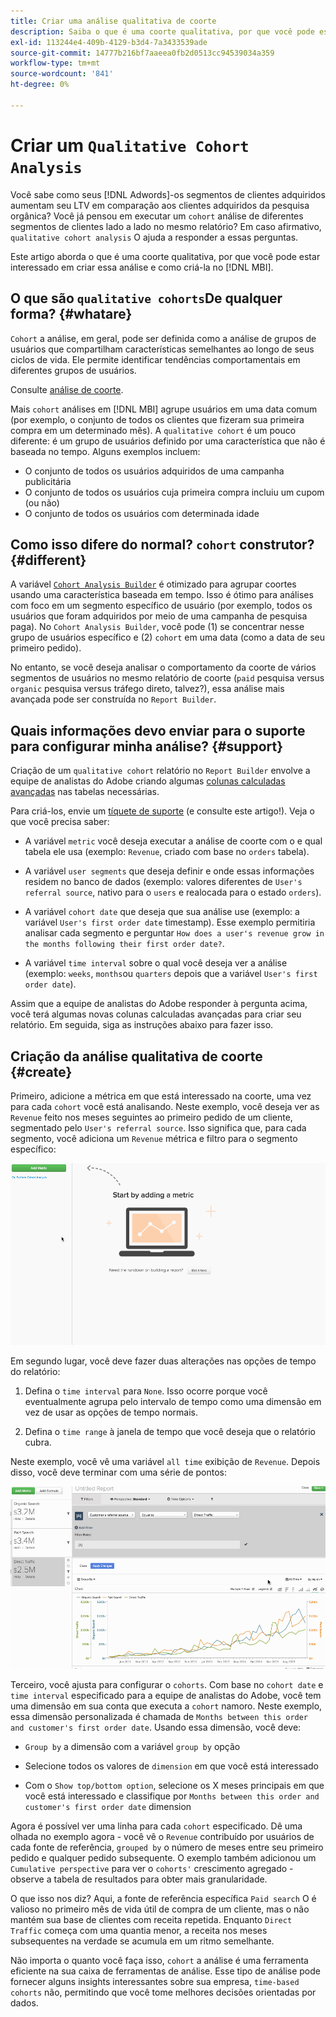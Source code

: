 ```yaml
---
title: Criar uma análise qualitativa de coorte
description: Saiba o que é uma coorte qualitativa, por que você pode estar interessado em criar essa análise e como criá-la no [!DNL MBI].
exl-id: 113244e4-409b-4129-b3d4-7a3433539ade
source-git-commit: 14777b216bf7aaeea0fb2d0513cc94539034a359
workflow-type: tm+mt
source-wordcount: '841'
ht-degree: 0%

---
```


# Criar um `Qualitative Cohort Analysis`

Você sabe como seus [!DNL Adwords]-os segmentos de clientes adquiridos aumentam seu LTV em comparação aos clientes adquiridos da pesquisa orgânica? Você já pensou em executar um `cohort` análise de diferentes segmentos de clientes lado a lado no mesmo relatório? Em caso afirmativo, `qualitative cohort analysis` O ajuda a responder a essas perguntas.

Este artigo aborda o que é uma coorte qualitativa, por que você pode estar interessado em criar essa análise e como criá-la no [!DNL MBI].

## O que são `qualitative cohorts`De qualquer forma? {#whatare}

`Cohort` a análise, em geral, pode ser definida como a análise de grupos de usuários que compartilham características semelhantes ao longo de seus ciclos de vida. Ele permite identificar tendências comportamentais em diferentes grupos de usuários.

Consulte [análise de coorte](https://www.cohortanalysis.com/).

Mais `cohort` análises em [!DNL MBI] agrupe usuários em uma data comum (por exemplo, o conjunto de todos os clientes que fizeram sua primeira compra em um determinado mês). A `qualitative cohort` é um pouco diferente: é um grupo de usuários definido por uma característica que não é baseada no tempo. Alguns exemplos incluem:

* O conjunto de todos os usuários adquiridos de uma campanha publicitária
* O conjunto de todos os usuários cuja primeira compra incluiu um cupom (ou não)
* O conjunto de todos os usuários com determinada idade

## Como isso difere do normal? `cohort` construtor? {#different}

A variável [`Cohort Analysis Builder`](../dev-reports/cohort-rpt-bldr.md) é otimizado para agrupar coortes usando uma característica baseada em tempo. Isso é ótimo para análises com foco em um segmento específico de usuário (por exemplo, todos os usuários que foram adquiridos por meio de uma campanha de pesquisa paga). No `Cohort Analysis Builder`, você pode (1) se concentrar nesse grupo de usuários específico e (2) `cohort` em uma data (como a data de seu primeiro pedido).

No entanto, se você deseja analisar o comportamento da coorte de vários segmentos de usuários no mesmo relatório de coorte (`paid` pesquisa versus `organic` pesquisa versus tráfego direto, talvez?), essa análise mais avançada pode ser construída no `Report Builder`.

## Quais informações devo enviar para o suporte para configurar minha análise? {#support}

Criação de um `qualitative cohort` relatório no `Report Builder` envolve a equipe de analistas do Adobe criando algumas [colunas calculadas avançadas](../data-warehouse-mgr/creating-calculated-columns.md) nas tabelas necessárias.

Para criá-los, envie um [tíquete de suporte](https://experienceleague.adobe.com/docs/commerce-knowledge-base/kb/troubleshooting/miscellaneous/mbi-service-policies.html?lang=en) (e consulte este artigo!). Veja o que você precisa saber:

* A variável `metric` você deseja executar a análise de coorte com o e qual tabela ele usa (exemplo: `Revenue`, criado com base no `orders` tabela).

* A variável `user segments` que deseja definir e onde essas informações residem no banco de dados (exemplo: valores diferentes de `User's referral source`, nativo para o `users` e realocada para o estado `orders`).

* A variável `cohort date` que deseja que sua análise use (exemplo: a variável `User's first order date` timestamp). Esse exemplo permitiria analisar cada segmento e perguntar `How does a user's revenue grow in the months following their first order date?`.

* A variável `time interval` sobre o qual você deseja ver a análise (exemplo: `weeks`, `months`ou `quarters` depois que a variável `User's first order date`).

Assim que a equipe de analistas do Adobe responder à pergunta acima, você terá algumas novas colunas calculadas avançadas para criar seu relatório. Em seguida, siga as instruções abaixo para fazer isso.

## Criação da análise qualitativa de coorte {#create}

Primeiro, adicione a métrica em que está interessado na coorte, uma vez para cada `cohort` você está analisando. Neste exemplo, você deseja ver as `Revenue` feito nos meses seguintes ao primeiro pedido de um cliente, segmentado pelo `User's referral source`. Isso significa que, para cada segmento, você adiciona um `Revenue` métrica e filtro para o segmento específico:

![](../../assets/qualcohort1.gif)

Em segundo lugar, você deve fazer duas alterações nas opções de tempo do relatório:

1. Defina o `time interval` para `None`. Isso ocorre porque você eventualmente agrupa pelo intervalo de tempo como uma dimensão em vez de usar as opções de tempo normais.

1. Defina o `time range` à janela de tempo que você deseja que o relatório cubra.

Neste exemplo, você vê uma variável `all time` exibição de `Revenue`. Depois disso, você deve terminar com uma série de pontos:

![](../../assets/qualcohort2.gif)

Terceiro, você ajusta para configurar o `cohorts`. Com base no `cohort date` e `time interval` especificado para a equipe de analistas do Adobe, você tem uma dimensão em sua conta que executa a `cohort` namoro. Neste exemplo, essa dimensão personalizada é chamada de `Months between this order and customer's first order date`. Usando essa dimensão, você deve:

* `Group by` a dimensão com a variável `group by` opção

* Selecione todos os valores de `dimension` em que você está interessado

* Com o `Show top/bottom option`, selecione os X meses principais em que você está interessado e classifique por `Months between this order and customer's first order date` dimension

Agora é possível ver uma linha para cada `cohort` especificado. Dê uma olhada no exemplo agora - você vê o `Revenue` contribuído por usuários de cada fonte de referência, `grouped by` o número de meses entre seu primeiro pedido e qualquer pedido subsequente. O exemplo também adicionou um `Cumulative perspective` para ver o `cohorts'` crescimento agregado - observe a tabela de resultados para obter mais granularidade.

O que isso nos diz? Aqui, a fonte de referência específica `Paid search` O é valioso no primeiro mês de vida útil de compra de um cliente, mas o não mantém sua base de clientes com receita repetida. Enquanto `Direct Traffic` começa com uma quantia menor, a receita nos meses subsequentes na verdade se acumula em um ritmo semelhante.

Não importa o quanto você faça isso, `cohort` a análise é uma ferramenta eficiente na sua caixa de ferramentas de análise. Esse tipo de análise pode fornecer alguns insights interessantes sobre sua empresa, `time-based cohorts` não, permitindo que você tome melhores decisões orientadas por dados.
